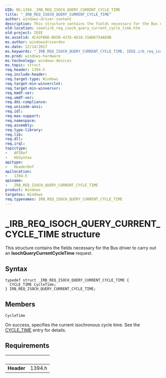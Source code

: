 ```yaml
---
UID: NS:1394._IRB_REQ_ISOCH_QUERY_CURRENT_CYCLE_TIME
title: "_IRB_REQ_ISOCH_QUERY_CURRENT_CYCLE_TIME"
author: windows-driver-content
description: This structure contains the fields necessary for the Bus driver to carry out an IsochQueryCurrentCycleTime request.
old-location: ieee\irb_req_isoch_query_current_cycle_time.htm
old-project: IEEE
ms.assetid: 4C42FB6D-BD5B-4376-A618-15AD6754AD9B
ms.author: windowsdriverdev
ms.date: 12/14/2017
ms.keywords: "_IRB_REQ_ISOCH_QUERY_CURRENT_CYCLE_TIME, IEEE.irb_req_isoch_query_current_cycle_time, IRB_REQ_ISOCH_QUERY_CURRENT_CYCLE_TIME structure [Buses], IRB_REQ_ISOCH_QUERY_CURRENT_CYCLE_TIME, 1394/IRB_REQ_ISOCH_QUERY_CURRENT_CYCLE_TIME"
ms.prod: windows-hardware
ms.technology: windows-devices
ms.topic: struct
req.header: 1394.h
req.include-header: 
req.target-type: Windows
req.target-min-winverclnt: 
req.target-min-winversvr: 
req.kmdf-ver: 
req.umdf-ver: 
req.ddi-compliance: 
req.unicode-ansi: 
req.idl: 
req.max-support: 
req.namespace: 
req.assembly: 
req.type-library: 
req.lib: 
req.dll: 
req.irql: 
topictype:
-	APIRef
-	kbSyntax
apitype:
-	HeaderDef
apilocation:
-	1394.h
apiname:
-	IRB_REQ_ISOCH_QUERY_CURRENT_CYCLE_TIME
product: Windows
targetos: Windows
req.typenames: IRB_REQ_ISOCH_QUERY_CURRENT_CYCLE_TIME
---
```


# _IRB_REQ_ISOCH_QUERY_CURRENT_CYCLE_TIME structure
This structure contains the fields necessary for the Bus driver to carry out an
<b>IsochQueryCurrentCycleTime</b> request.

## Syntax
````
typedef struct _IRB_REQ_ISOCH_QUERY_CURRENT_CYCLE_TIME {
  CYCLE_TIME CycleTime;
} IRB_REQ_ISOCH_QUERY_CURRENT_CYCLE_TIME;
````

## Members


`CycleTime`

On success, specifies the current isochronous cycle time. See the <a href="https://msdn.microsoft.com/library/windows/hardware/ff537067">CYCLE_TIME</a> entry for details.


## Requirements
| &nbsp; | &nbsp; |
| ---- |:---- |
| **Header** | 1394.h |